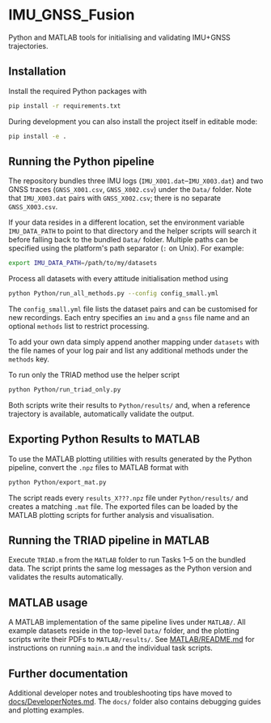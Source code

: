 # IMU_GNSS_Fusion


Python and MATLAB tools for initialising and validating IMU+GNSS trajectories.

## Installation

Install the required Python packages with

```bash
pip install -r requirements.txt
```

During development you can also install the project itself in editable mode:

```bash
pip install -e .
```

## Running the Python pipeline

The repository bundles three IMU logs (`IMU_X001.dat`–`IMU_X003.dat`) and two GNSS traces (`GNSS_X001.csv`, `GNSS_X002.csv`) under the `Data/` folder.
Note that `IMU_X003.dat` pairs with `GNSS_X002.csv`; there is no separate `GNSS_X003.csv`.

If your data resides in a different location, set the environment variable
`IMU_DATA_PATH` to point to that directory and the helper scripts will search it
before falling back to the bundled `Data/` folder.
Multiple paths can be specified using the platform's path separator (``:`` on
Unix).
For example:

```bash
export IMU_DATA_PATH=/path/to/my/datasets
```

Process all datasets with every attitude initialisation method using

```bash
python Python/run_all_methods.py --config config_small.yml
```

The `config_small.yml` file lists the dataset pairs and can be customised
for new recordings.  Each entry specifies an ``imu`` and a ``gnss`` file
name and an optional ``methods`` list to restrict processing.

To add your own data simply append another mapping under ``datasets`` with
the file names of your log pair and list any additional methods under the
``methods`` key.

To run only the TRIAD method use the helper script

```bash
python Python/run_triad_only.py
```


Both scripts write their results to `Python/results/` and, when a reference trajectory is available, automatically validate the output.

## Exporting Python Results to MATLAB

To use the MATLAB plotting utilities with results generated by the Python pipeline, convert the `.npz` files to MATLAB format with

```bash
python Python/export_mat.py
```

The script reads every `results_X???.npz` file under `Python/results/` and creates a matching `.mat` file. The exported files can be loaded by the MATLAB plotting scripts for further analysis and visualisation.

## Running the TRIAD pipeline in MATLAB
Execute `TRIAD.m` from the `MATLAB` folder to run Tasks 1–5 on the bundled
data. The script prints the same log messages as the Python version and validates
the results automatically.

## MATLAB usage

A MATLAB implementation of the same pipeline lives under `MATLAB/`. All example
datasets reside in the top-level `Data/` folder, and the plotting scripts write
their PDFs to `MATLAB/results/`. See [MATLAB/README.md](MATLAB/README.md) for
instructions on running `main.m` and the individual task scripts.

## Further documentation

Additional developer notes and troubleshooting tips have moved to [docs/DeveloperNotes.md](docs/DeveloperNotes.md). The `docs/` folder also contains debugging guides and plotting examples.
